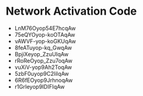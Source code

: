 # Network Activation Code
* LnM76Oyop54E7hcqAw
* 75eQYOyop-koOTAqAw
* vAWVF-yop-koGKUqAw
* 8feATuyop-kq_GwqAw
* BpjiXeyop_ZzuUIqAw
* rRoReOyop_Zzu7oqAw
* vuXiV-yop9Ah2ToqAw
* 5zbF0uyop9C2liIqAw
* 6R6fEOyop9JrhnoqAw
* r1GrIeyop9IDIFIqAw